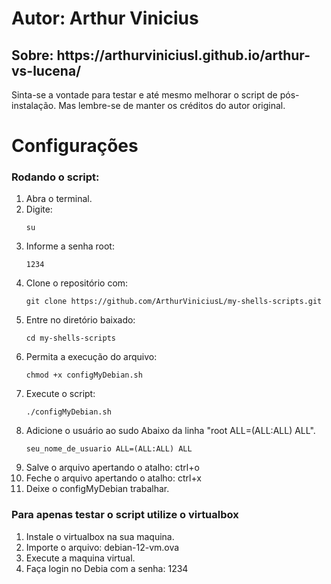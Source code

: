 <h1>Autor: Arthur Vinicius</h1>
<h2>Sobre: https://arthurviniciusl.github.io/arthur-vs-lucena/</h2>

<p>Sinta-se a vontade para testar e até mesmo melhorar o script de pós-instalação. Mas lembre-se de manter os créditos do autor original.</p>

<h1>Configurações</h1>

<h3>Rodando o script:</h3>
<ol>
    <li>Abra o terminal.</li>
    <li>Digite:
        <pre><code>su</code></pre>
    </li>
    <li>Informe a senha root:
        <pre><code>1234</code></pre>
     </li>
    <li>Clone o repositório com:
        <pre><code>git clone https://github.com/ArthurViniciusL/my-shells-scripts.git</code></pre>
    </li>
    <li>Entre no diretório baixado:
        <pre><code>cd my-shells-scripts</code></pre>
    </li>
    <li>Permita a execução do arquivo:
        <pre><code>chmod +x configMyDebian.sh</code></pre>
    </li>
    <li>Execute o script:
        <pre><code>./configMyDebian.sh</code></pre>
    </li>
    <li>Adicione o usuário ao sudo Abaixo da linha "root ALL=(ALL:ALL) ALL".
        <pre><code>seu_nome_de_usuario ALL=(ALL:ALL) ALL</code></pre>
     </li>
    <li>Salve o arquivo apertando o atalho: ctrl+o</li>
    <li>Feche o arquivo apertando o atalho: ctrl+x</li>
    <li>Deixe o configMyDebian trabalhar.</li>
</ol>

<h3>Para apenas testar o script utilize o virtualbox</h3>
    
<ol>
    <li>Instale o virtualbox na sua maquina.</li>
    <li>Importe o arquivo: debian-12-vm.ova</li>
    <li>Execute a maquina virtual.</li>
    <li>Faça login no Debia com a senha: 1234</li>
</ol>

